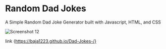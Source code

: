 # Random Dad Jokes
A Simple Random Dad Joke Generator built with Javascript, HTML, and CSS

![Screenshot 12](https://github.com/user-attachments/assets/1a3f1ab4-026b-4687-a06b-e4965c1619b2)

link {https://baja1223.github.io/Dad-Jokes-/}
